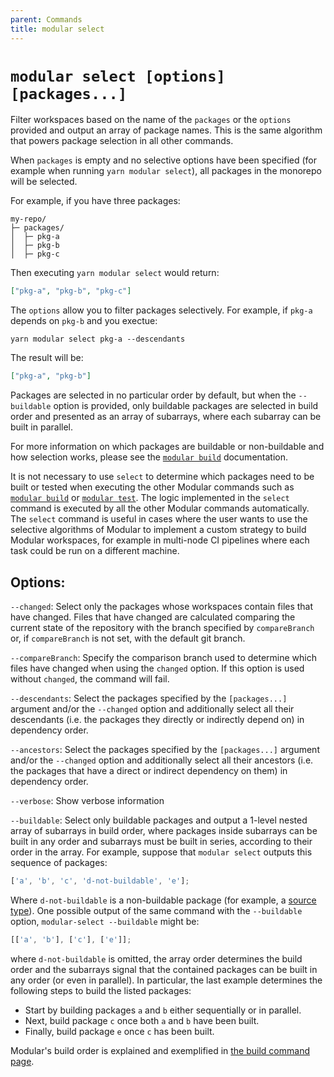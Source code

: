 ```yaml
---
parent: Commands
title: modular select
---
```


# `modular select [options] [packages...]`

Filter workspaces based on the name of the `packages` or the `options` provided
and output an array of package names. This is the same algorithm that powers
package selection in all other commands.

When `packages` is empty and no selective options have been specified (for
example when running `yarn modular select`), all packages in the monorepo will
be selected.

For example, if you have three packages:

```
my-repo/
├─ packages/
│  ├─ pkg-a
│  ├─ pkg-b
│  ├─ pkg-c
```

Then executing `yarn modular select` would return:

```json
["pkg-a", "pkg-b", "pkg-c"]
```

The `options` allow you to filter packages selectively. For example, if `pkg-a`
depends on `pkg-b` and you exectue:

```
yarn modular select pkg-a --descendants
```

The result will be:

```json
["pkg-a", "pkg-b"]
```

Packages are selected in no particular order by default, but when the
`--buildable` option is provided, only buildable packages are selected in build
order and presented as an array of subarrays, where each subarray can be built
in parallel.

For more information on which packages are buildable or non-buildable and how
selection works, please see the [`modular build`](./build.md) documentation.

It is not necessary to use `select` to determine which packages need to be built
or tested when executing the other Modular commands such as
[`modular build`](./build.md) or [`modular test`](./test.md). The logic
implemented in the `select` command is executed by all the other Modular
commands automatically. The `select` command is useful in cases where the user
wants to use the selective algorithms of Modular to implement a custom strategy
to build Modular workspaces, for example in multi-node CI pipelines where each
task could be run on a different machine.

## Options:

`--changed`: Select only the packages whose workspaces contain files that have
changed. Files that have changed are calculated comparing the current state of
the repository with the branch specified by `compareBranch` or, if
`compareBranch` is not set, with the default git branch.

`--compareBranch`: Specify the comparison branch used to determine which files
have changed when using the `changed` option. If this option is used without
`changed`, the command will fail.

`--descendants`: Select the packages specified by the `[packages...]` argument
and/or the `--changed` option and additionally select all their descendants
(i.e. the packages they directly or indirectly depend on) in dependency order.

`--ancestors`: Select the packages specified by the `[packages...]` argument
and/or the `--changed` option and additionally select all their ancestors (i.e.
the packages that have a direct or indirect dependency on them) in dependency
order.

`--verbose`: Show verbose information

`--buildable`: Select only buildable packages and output a 1-level nested array
of subarrays in build order, where packages inside subarrays can be built in any
order and subarrays must be built in series, according to their order in the
array. For example, suppose that `modular select` outputs this sequence of
packages:

```js
['a', 'b', 'c', 'd-not-buildable', 'e'];
```

Where `d-not-buildable` is a non-buildable package (for example, a
[source type](../package-types/source.md)). One possible output of the same
command with the `--buildable` option, `modular-select --buildable` might be:

```js
[['a', 'b'], ['c'], ['e']];
```

where `d-not-buildable` is omitted, the array order determines the build order
and the subarrays signal that the contained packages can be built in any order
(or even in parallel). In particular, the last example determines the following
steps to build the listed packages:

- Start by building packages `a` and `b` either sequentially or in parallel.
- Next, build package `c` once both `a` and `b` have been built.
- Finally, build package `e` once `c` has been built.

Modular's build order is explained and exemplified in
[the build command page](../commands/).
